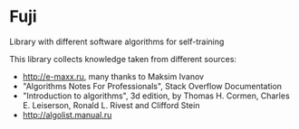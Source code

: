 Fuji
========================================================================================================================

Library with different software algorithms for self-training

This library collects knowledge taken from different sources:
- http://e-maxx.ru, many thanks to Maksim Ivanov
- "Algorithms Notes For Professionals", Stack Overflow Documentation
- "Introduction to algorithms", 3d edition, 
  by Thomas H. Cormen, Charles E. Leiserson, Ronald L. Rivest and Clifford Stein
- http://algolist.manual.ru

